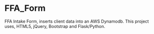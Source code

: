 # FFA_Form
FFA Intake Form, inserts client data into an AWS Dynamodb.  This project uses, HTML5, jQuery, Bootstrap and Flask/Python.
